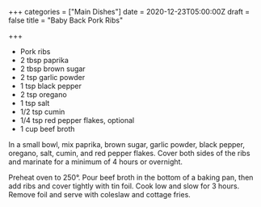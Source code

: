 +++
categories = ["Main Dishes"]
date = 2020-12-23T05:00:00Z
draft = false
title = "Baby Back Pork Ribs"

+++
* Pork ribs 
* 2 tbsp paprika 
* 2 tbsp brown sugar 
* 2 tsp garlic powder 
* 1 tsp black pepper 
* 2 tsp oregano 
* 1 tsp salt 
* 1/2 tsp cumin 
* 1/4 tsp red pepper flakes, optional 
* 1 cup beef broth

In a small bowl, mix paprika, brown sugar, garlic powder, black pepper, oregano, salt, cumin, and red pepper flakes. Cover both sides of the ribs and marinate for a minimum of 4 hours or overnight. 

Preheat oven to 250°. Pour beef broth in the bottom of a baking pan, then add ribs and cover tightly with tin foil. Cook low and slow for 3 hours. Remove foil and serve with coleslaw and cottage fries.
